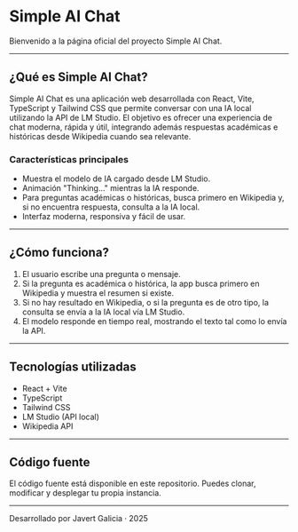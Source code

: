 # Simple AI Chat

Bienvenido a la página oficial del proyecto Simple AI Chat.

---

## ¿Qué es Simple AI Chat?

Simple AI Chat es una aplicación web desarrollada con React, Vite, TypeScript y Tailwind CSS que permite conversar con una IA local utilizando la API de LM Studio. El objetivo es ofrecer una experiencia de chat moderna, rápida y útil, integrando además respuestas académicas e históricas desde Wikipedia cuando sea relevante.

### Características principales
- Muestra el modelo de IA cargado desde LM Studio.
- Animación "Thinking..." mientras la IA responde.
- Para preguntas académicas o históricas, busca primero en Wikipedia y, si no encuentra respuesta, consulta a la IA local.
- Interfaz moderna, responsiva y fácil de usar.

---

## ¿Cómo funciona?

1. El usuario escribe una pregunta o mensaje.
2. Si la pregunta es académica o histórica, la app busca primero en Wikipedia y muestra el resumen si existe.
3. Si no hay resultado en Wikipedia, o si la pregunta es de otro tipo, la consulta se envía a la IA local vía LM Studio.
4. El modelo responde en tiempo real, mostrando el texto tal como lo envía la API.

---

## Tecnologías utilizadas
- React + Vite
- TypeScript
- Tailwind CSS
- LM Studio (API local)
- Wikipedia API

---

## Código fuente

El código fuente está disponible en este repositorio. Puedes clonar, modificar y desplegar tu propia instancia.

---

Desarrollado por Javert Galicia · 2025
